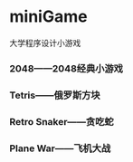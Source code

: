 # miniGame
大学程序设计小游戏

### 2048——2048经典小游戏
### Tetris——俄罗斯方块
### Retro Snaker——贪吃蛇
### Plane War——飞机大战

